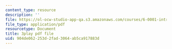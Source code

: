```yaml
---
content_type: resource
description: ''
file: https://ol-ocw-studio-app-qa.s3.amazonaws.com/courses/6-0001-introduction-to-computer-science-and-programming-in-python-fall-2016/904de062253d2fad3064ab5ca917883d_nykOeWgQcHM.pdf
file_type: application/pdf
resourcetype: Document
title: 3play pdf file
uid: 904de062-253d-2fad-3064-ab5ca917883d
---
```

